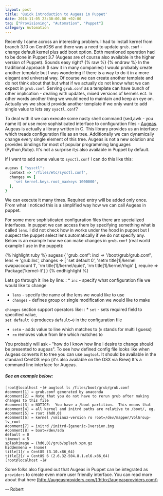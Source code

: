 ```yaml
---
layout: post
title: 'Quick introduction to Augeas in Puppet'
date: 2016-11-05 23:30:00.00 +02:00
tag: ["Provisioning", "Automation", "Puppet"]
category: Automation
---
```

Recently I came across an interesting problem. I had to install kernel
from branch 3.10 on CentOS6 and there was a need to update `grub.conf` - change default kernel plus add boot option.
Both mentioned operation had to be done in Puppet 3.7 (Augeas are of course also available in the higher version of Puppet). Sounds easy right? {% raw %}&nbsp;{% endraw %}
In the traditional approach (I saw it in many companies) I would probably
create another template but I was wondering if there is a way to do it in a
more elegant and universal way. Of course we can create another template
and do not think about that but what if we actually do not know what we can expect
in `grub.conf`. Serving `grub.conf` as a template can have bunch of other
implication - dealing with updates, mixed versions of kernels ect.
In other words another thing we would need to maintain and keep an eye on.
Actually wy we should provide another template if we only want to add single value
to lets say `sysctl.conf`?

To deal with it we can execute some nasty shell command (sed,awk - you name it)
or use more sophisticated interface to configuration files - [Augeas](http://augeas.net/).
Augeas is actually a library written in C. This library provides us an interface which treads
configuration file as an tree. Additionally we can dynamically change every single element of this tree.
Augeas is not a new solution and provides bindings for most of popular programming languages (Python,Ruby).
It's not a surprise it;s also available in Puppet by default.

If I want to add some value to `sysctl.conf` I can do this like this:

```ruby
augeas { "sysctl":
  context => '/files/etc/sysctl.conf',
  changes => [
    'set kernel.keys.root_maxkeys 1000000',
  ],
}
```
We can execute it many times. Required entry will be added only once.
From what I noticed this is a simplified way how we can call Augeas in puppet.

For some more sophisticated configuration files there are specialized interfaces.
In puppet we can access them by specifying something what is called `lens`.
I did not check how in works under the hood in puppet but I suspect the puppet
select lens automatically if we do not specify any.
Below is an example how we can make changes in `grub.conf` (real world example I use in the puppet):

{% highlight ruby %}
augeas { 'grub_conf':
  incl    => '/boot/grub/grub.conf',
  lens    => 'grub.lns',
  changes => [
    'set default 0',
    'setm  title[1]/kernel swapaccount 1',
    'rm  title[1]/kernel/quiet',
    'rm  title[1]/kernel/rhgb'
    ],
  require => Package['kernel-lt']
}
{% endhighlight %}


Lets go through it line by line:
  : * `inc` - specify what configuration file we would like to change
  * `lens` - specify the name of the lens we would like to use
  * `changes` - defines group or single modification we would like to make

`changes` section support operators like:
  : * `set` - sets required field to specified value,      
    `set default 0` produces `default=0` in the configuration file
  * `setm` - adds value to line which matches to (`m` stands for multi I guess)
  * `rm` removes value from line which matches to


You probably will ask - "how do I know how line I desire to change should be presented to augeas".
To see how defined config file looks like when Augeas converts it to tree you can use `augtool`.
It should be available in the standard CentOS repo (it's also available on the OSX via Brew)
It's a command line interface for Augeas.

##### See an example below: #

```
[root@localhost ~]# augtool ls /files/boot/grub/grub.conf
#comment[1] = grub.conf generated by anaconda
#comment[2] = Note that you do not have to rerun grub after making changes to this file
#comment[3] = NOTICE:  You have a /boot partition.  This means that
#comment[4] = all kernel and initrd paths are relative to /boot/, eg.
#comment[5] = root (hd0,0)
#comment[6] = kernel /vmlinuz-version ro root=/dev/mapper/VolGroup-lv_root
#comment[7] = initrd /initrd-[generic-]version.img
#comment[8] = boot=/dev/sda
default = 0
timeout = 5
splashimage = (hd0,0)/grub/splash.xpm.gz
hiddenmenu = (none)
title[1]/ = CentOS (3.10.x86_64)
title[2]/ = CentOS 6 (2.6.32-504.8.1.el6.x86_64)
[root@localhost ~]#
```

Some folks also figured out that Augeas in Puppet can be integrated as `providers` to create even more user friendly interface.
You can read more about that here [http://augeasproviders.com/](http://augeasproviders.com/)

--
Robert
